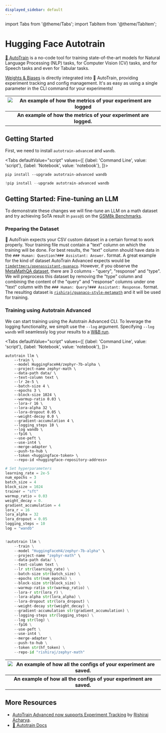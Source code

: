 ```yaml
---
displayed_sidebar: default
---
```


import Tabs from '@theme/Tabs';
import TabItem from '@theme/TabItem';

# Hugging Face Autotrain

[🤗 AutoTrain](https://huggingface.co/docs/autotrain/index) is a no-code tool for training state-of-the-art models for Natural Language Processing (NLP) tasks, for Computer Vision (CV) tasks, and for Speech tasks and even for Tabular tasks.

[Weights & Biases](http://wandb.com/) is directly integrated into 🤗 AutoTrain, providing experiment tracking and config management. It's as easy as using a single parameter in the CLI command for your experiments!

| ![An example of how the metrics of your experiment are logged](@site/static/images/integrations/hf-autotrain-1.png) | 
|:--:| 
| **An example of how the metrics of your experiment are logged.** |

## Getting Started

First, we need to install `autotrain-advanced` and `wandb`.

<Tabs
  defaultValue="script"
  values={[
    {label: 'Command Line', value: 'script'},
    {label: 'Notebook', value: 'notebook'},
  ]}>
  <TabItem value="script">

```shell
pip install --upgrade autotrain-advanced wandb
```

  </TabItem>
  <TabItem value="notebook">

```python
!pip install --upgrade autotrain-advanced wandb
```

  </TabItem>
</Tabs>

## Getting Started: Fine-tuning an LLM

To demonstrate these changes we will fine-tune an LLM on a math dataset and try achieving SoTA result in `pass@1` on the [GSM8k Benchmarks](https://github.com/openai/grade-school-math).

### Preparing the Dataset

🤗 AutoTrain expects your CSV custom dataset in a certain format to work properly. Your training file must contain a "text" column on which the training will be done. For best results, the "text" column should have data in the `### Human: Question?### Assistant: Answer.` format. A great example for the kind of dataset AutoTrain Advanced expects would be [`timdettmers/openassistant-guanaco`](https://huggingface.co/datasets/timdettmers/openassistant-guanaco). However, if you observe the [MetaMathQA dataset](https://huggingface.co/datasets/meta-math/MetaMathQA), there are 3 columns - "query", "response" and "type". We will preprocess this dataset by removing the "type" column and combining the content of the "query" and "response" columns under one "text" column with the `### Human: Query?### Assistant: Response.` format. The resulting dataset is [`rishiraj/guanaco-style-metamath`](https://huggingface.co/datasets/rishiraj/guanaco-style-metamath) and it will be used for training.

### Training using Autotrain Advanced

We can start training using the Autotrain Advanced CLI. To leverage the logging functionality, we simplt use the `--log` argument. Specifying `--log wandb` will seamlessly log your results to a [W&B run](https://docs.wandb.ai/guides/runs). 

<Tabs
  defaultValue="script"
  values={[
    {label: 'Command Line', value: 'script'},
    {label: 'Notebook', value: 'notebook'},
  ]}>
  <TabItem value="script">

```shell
autotrain llm \
    --train \
    --model HuggingFaceH4/zephyr-7b-alpha \
    --project-name zephyr-math \
    --data-path data/ \
    --text-column text \
    --lr 2e-5 \
    --batch-size 4 \
    --epochs 3 \
    --block-size 1024 \
    --warmup-ratio 0.03 \
    --lora-r 16 \
    --lora-alpha 32 \
    --lora-dropout 0.05 \
    --weight-decay 0.0 \
    --gradient-accumulation 4 \
    --logging_steps 10 \
    --log wandb \
    --fp16 \
    --use-peft \
    --use-int4 \
    --merge-adapter \
    --push-to-hub \
    --token <huggingface-token> \
    --repo-id <huggingface-repository-address>
```

  </TabItem>
  <TabItem value="notebook">

```python
# Set hyperparameters
learning_rate = 2e-5
num_epochs = 3
batch_size = 4
block_size = 1024
trainer = "sft"
warmup_ratio = 0.03
weight_decay = 0.
gradient_accumulation = 4
lora_r = 16
lora_alpha = 32
lora_dropout = 0.05
logging_steps = 10
log = "wandb"


!autotrain llm \
    --train \
    --model "HuggingFaceH4/zephyr-7b-alpha" \
    --project-name "zephyr-math" \
    --data-path data/ \
    --text-column text \
    --lr str(learning_rate) \
    --batch-size str(batch_size) \
    --epochs str(num_epochs) \
    --block-size str(block_size) \
    --warmup-ratio str(warmup_ratio) \
    --lora-r str(lora_r) \
    --lora-alpha str(lora_alpha) \
    --lora-dropout str(lora_dropout) \
    --weight-decay str(weight_decay) \
    --gradient-accumulation str(gradient_accumulation) \
    --logging-steps str(logging_steps) \
    --log str(log) \
    --fp16 \
    --use-peft \
    --use-int4 \
    --merge-adapter \
    --push-to-hub \
    --token str(hf_token) \
    --repo-id "rishiraj/zephyr-math"
```

  </TabItem>
</Tabs>

| ![An example of how all the configs of your experiment are saved.](@site/static/images/integrations/hf-autotrain-2.gif) | 
|:--:| 
| **An example of how all the configs of your experiment are saved.** |

## More Resources

* [AutoTrain Advanced now supports Experiment Tracking](https://huggingface.co/blog/rishiraj/log-autotrain) by [Rishiraj Acharya](https://huggingface.co/rishiraj).
* [🤗 Autotrain Docs](https://huggingface.co/docs/autotrain/index)